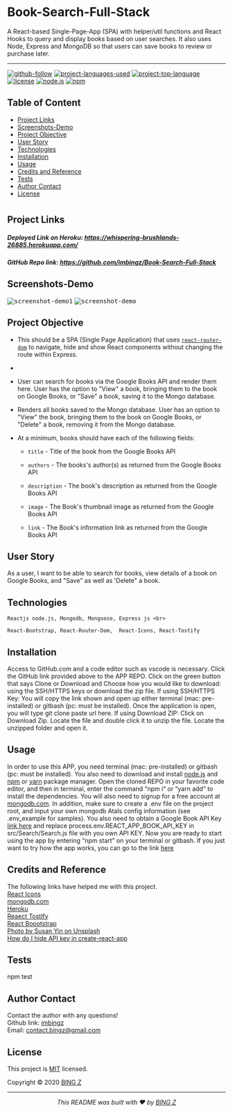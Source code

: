 # Book-Search-Full-Stack
 A React-based Single-Page-App (SPA) with helper/util functions and React Hooks to query and display books based on user searches. It also uses Node, Express and MongoDB so that users can save books to review or purchase later.

<hr>

  [![github-follow](https://img.shields.io/github/followers/imbingz?label=Follow&logoColor=purple&style=social)](https://github.com/imbingz)
  [![project-languages-used](https://img.shields.io/github/languages/count/imbingz/Book-Search-Full-Stack?color=important)](https://github.com/imbingz/Book-Search-Full-Stack)
  [![project-top-language](https://img.shields.io/github/languages/top/imbingz/Book-Search-Full-Stack?color=blueviolet)](https://github.com/imbingz/Book-Search-Full-Stack)
  [![license](https://img.shields.io/badge/License-MIT-brightgreen.svg)](https://choosealicense.com/licenses/mit/)
  [![node.js](https://img.shields.io/node/v/c?color=pink)](https://nodejs.org/en/)
  [![npm](https://img.shields.io/npm/v/npm?color=blue&logo=npm)](https://www.npmjs.com/package/inquirer)

  ## Table of Content
  * [ Project Links ](#Project-Links)
  * [ Screenshots-Demo ](#Screenshots-Demo)
  * [ Project Objective ](#Project-Objective)
  * [ User Story ](#User-Story)
  * [ Technologies ](#Technologies)
  * [ Installation ](#Installation)
  * [ Usage ](#Usage)
  * [ Credits and Reference ](#Credits-and-Reference)
  * [ Tests ](#Tests)
  * [ Author Contact ](#Author-Contact)
  * [ License ](#License)
  #

  ##  Project Links
   ##### Deployed Link on Heroku:  https://whispering-brushlands-26885.herokuapp.com/
  ##### GitHub Repo link: https://github.com/imbingz/Book-Search-Full-Stack



  ## Screenshots-Demo
  <kbd>![screenshot-demo1](./client/public/assets/demo-1.gif)</kbd>
  <kbd>![screenshot-demo](./client/public/assets/demo.gif)</kbd>
  ## Project Objective
  * This should be a SPA (Single Page Application) that uses [`react-router-dom`](https://github.com/reactjs/react-router) to navigate, hide and show React components without changing the route within Express.
  * 
  * User can search for books via the Google Books API and render them here. User has the option to "View" a book, bringing them to the book on Google Books, or "Save" a book, saving it to the Mongo database.

  * Renders all books saved to the Mongo database. User has an option to "View" the book, bringing them to the book on Google Books, or "Delete" a book, removing it from the Mongo database.
  * At a minimum, books should have each of the following fields:
      * `title` - Title of the book from the Google Books API

      * `authors` - The books's author(s) as returned from the Google Books API

      * `description` - The book's description as returned from the Google Books API

      * `image` - The Book's thumbnail image as returned from the Google Books API

      * `link` - The Book's information link as returned from the Google Books API

  ## User Story
  As a user, I want to be able to search for books, view details of a book on Google Books, and "Save" as well as 'Delete" a book. 

  ## Technologies 
  ```
  Reactjs node.js, Mongodb, Mongoose, Express js <br>
  
  React-Bootstrap, React-Router-Dom,  React-Icons, React-Tostify
  ```
  
  ## Installation
  Access to GitHub.com and a code editor such as vscode is necessary. Click the GitHub link provided above to the APP REPO. Click on the green button that says Clone or Download and Choose how you would like to download: using the SSH/HTTPS keys or download the zip file. If using SSH/HTTPS Key: You will copy the link shown and open up either terminal (mac: pre-installed) or gitbash (pc: must be installed). Once the application is open, you will type git clone paste url here. If using Download ZIP: Click on Download Zip. Locate the file and double click it to unzip the file. Locate the unzipped folder and open it. 

  ## Usage 
  In order to use this APP, you need terminal (mac: pre-installed) or gitbash (pc: must be installed). You also need to download and install [node.js](https://nodejs.org/en/) and [npm](www.npmjs.com) or [yarn](https://yarnpkg.com/) package manager. Open the cloned REPO in your favorite code editor, and then in terminal, enter the command “npm i“ or “yarn add”  to install the dependencies. You will also need to signup for a free account at [mongodb.com](https://www.mongodb.com/). In addition, make sure to create a .env file on the project root, and input your own mongodb Atals config information (see .env_example for samples). You also need to obtain a Google Book API Key [link here](https://developers.google.com/books/docs/v1/getting_started) and replace process.env.REACT_APP_BOOK_API_KEY in src/Search/Search.js file with you own API KEY. Now you are ready to start using  the app by entering “npm start” on your terminal or gitbash. If you just want to try how the app works, you can go to the link [here](https://whispering-brushlands-26885.herokuapp.com/)

  
  ## Credits and Reference
  The following links have helped me with this project. <br> [React Icons](https://react-icons.github.io/react-icons/) <br>  [mongodb.com](https://www.mongodb.com/)<br>  [Heroku](https://heroku.com) <br>   [Reaect Tostify](https://www.npmjs.com/package/react-toastify)<br>  [React Boootstrap](https://react-bootstrap.github.io/getting-started/introduction) <br>  [Photo by Susan Yin on Unsplash](https://unsplash.com/photos/YLSwjSy7stw)<br>  [How do I hide API key in create-react-app](https://stackoverflow.com/questions/48699820/how-do-i-hide-api-key-in-create-react-app) <br>


  ## Tests
  npm test

  ## Author Contact
  Contact the author with any questions!<br>
  Github link: [imbingz](https://github.com/imbingz)<br>
  Email: contact.bingz@gmail.com

  ## License
  This project is [MIT](https://choosealicense.com/licenses/mit/) licensed.<br />

  Copyright © 2020 [BING Z](https://imbingz.github.io/Responsive-Website-Portfolio/)

  <hr>
  <p align='center'><i>
  This README was built with ❤️ by <a href="https://imbingz.github.io/Responsive-Website-Portfolio/"> BING Z</a>
</i></p>
